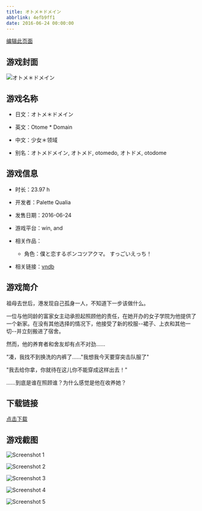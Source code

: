 ```yaml
---
title: オトメ＊ドメイン
abbrlink: 4efb9ff1
date: 2016-06-24 00:00:00
---
```

[编辑此页面](https://github.com/ACG-3/ADV3-source/blob/main/source/_posts/%E3%82%AA%E3%83%88%E3%83%A1%EF%BC%8A%E3%83%89%E3%83%A1%E3%82%A4%E3%83%B3.md)

## 游戏封面

![オトメ＊ドメイン](https://pan.timero.xyz/d/onedrive/img_lib_001/%E3%82%AA%E3%83%88%E3%83%A1%EF%BC%8A%E3%83%89%E3%83%A1%E3%82%A4%E3%83%B3_cover.avif)


## 游戏名称

- 日文：オトメ＊ドメイン
- 英文：Otome * Domain
- 中文：少女＊领域

- 别名：オトメドメイン, オトメド, otomedo, オトドメ, otodome


## 游戏信息

- 时长：23.97 h
- 开发者：Palette Qualia
- 发售日期：2016-06-24
- 游戏平台：win, and
- 相关作品：
   - 角色：僕と恋するポンコツアクマ。 すっごいえっち！

- 相关链接：[vndb](https://vndb.org/v18149)


## 游戏简介

祖母去世后，港发现自己孤身一人，不知道下一步该做什么。

一位与他同龄的富家女主动承担起照顾他的责任，在她开办的女子学院为他提供了一个新家。在没有其他选择的情况下，他接受了新的校服--裙子、上衣和其他一切--并立刻搬进了宿舍。

然而，他的养育者和舍友却有点不对劲......

"凑，我找不到换洗的内裤了......"我想我今天要穿突击队服了"

"我去给你拿，你就待在这儿你不能穿成这样出去！"

......到底是谁在照顾谁？为什么感觉是他在收养她？




## 下载链接

[点击下载](https://pan.timero.xyz/onedrive/adv_lib_001/%E3%82%AA%E3%83%88%E3%83%A1%EF%BC%8A%E3%83%89%E3%83%A1%E3%82%A4%E3%83%B3)


## 游戏截图


![Screenshot 1](https://pan.timero.xyz/d/onedrive/img_lib_001/%E3%82%AA%E3%83%88%E3%83%A1%EF%BC%8A%E3%83%89%E3%83%A1%E3%82%A4%E3%83%B3_Screenshot_1.avif)

![Screenshot 2](https://pan.timero.xyz/d/onedrive/img_lib_001/%E3%82%AA%E3%83%88%E3%83%A1%EF%BC%8A%E3%83%89%E3%83%A1%E3%82%A4%E3%83%B3_Screenshot_2.avif)

![Screenshot 3](https://pan.timero.xyz/d/onedrive/img_lib_001/%E3%82%AA%E3%83%88%E3%83%A1%EF%BC%8A%E3%83%89%E3%83%A1%E3%82%A4%E3%83%B3_Screenshot_3.avif)

![Screenshot 4](https://pan.timero.xyz/d/onedrive/img_lib_001/%E3%82%AA%E3%83%88%E3%83%A1%EF%BC%8A%E3%83%89%E3%83%A1%E3%82%A4%E3%83%B3_Screenshot_4.avif)

![Screenshot 5](https://pan.timero.xyz/d/onedrive/img_lib_001/%E3%82%AA%E3%83%88%E3%83%A1%EF%BC%8A%E3%83%89%E3%83%A1%E3%82%A4%E3%83%B3_Screenshot_5.avif)

